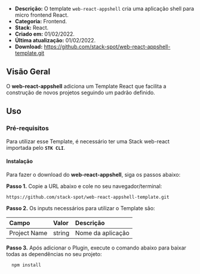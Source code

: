 - **Descrição:** O template `web-react-appshell` cria uma aplicação shell para micro frontend React.
- **Categoria:** Frontend.
- **Stack:** React.
- **Criado em:** 01/02/2022.
- **Última atualização:** 01/02/2022.
- **Download:** https://github.com/stack-spot/web-react-appshell-template.git

## **Visão Geral**

O **web-react-appshell** adiciona um Template React que facilita a construção de novos projetos seguindo um padrão definido.

## **Uso**

### **Pré-requisitos**

Para utilizar esse Template, é necessário ter uma Stack web-react importada pelo **`STK CLI`**.

#### Instalação

Para fazer o download do **web-react-appshell**, siga os passos abaixo:

**Passo 1.** Copie a URL abaixo e cole no seu navegador/terminal:

```
https://github.com/stack-spot/web-react-appshell-template.git
```

**Passo 2.** Os inputs necessários para utilizar o Template são:

| **Campo**    | **Valor** | **Descrição**     |
| :----------- | :-------- | :---------------- |
| Project Name | string    | Nome da aplicação |

**Passo 3.** Após adicionar o Plugin, execute o comando abaixo para baixar todas as dependências no seu projeto:

```
  npm install
```
